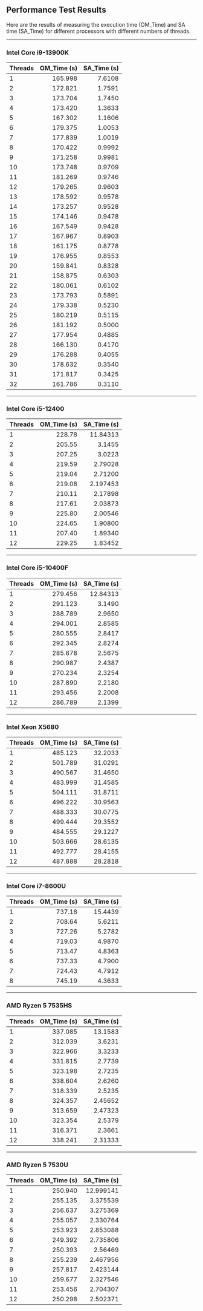 ## Performance Test Results
Here are the results of measuring the execution time (OM_Time) and SA time (SA_Time) for different processors with different numbers of threads.

---

### Intel Core i9-13900K

| Threads | OM_Time (s) | SA_Time (s) |
| :--- | ---: | ---: |
| 1 | 165.998 | 7.6108 |
| 2 | 172.821 | 1.7591 |
| 3 | 173.704 | 1.7450 |
| 4 | 173.420 | 1.3633 |
| 5 | 167.302 | 1.1606 |
| 6 | 179.375 | 1.0053 |
| 7 | 177.839 | 1.0019 |
| 8 | 170.422 | 0.9992 |
| 9 | 171.258 | 0.9981 |
| 10 | 173.748 | 0.9709 |
| 11 | 181.269 | 0.9746 |
| 12 | 179.265 | 0.9603 |
| 13 | 178.592 | 0.9578 |
| 14 | 173.257 | 0.9528 |
| 15 | 174.146 | 0.9478 |
| 16 | 167.549 | 0.9428 |
| 17 | 167.967 | 0.8903 |
| 18 | 161.175 | 0.8778 |
| 19 | 176.955 | 0.8553 |
| 20 | 159.841 | 0.8328 |
| 21 | 158.875 | 0.6303 |
| 22 | 180.061 | 0.6102 |
| 23 | 173.793 | 0.5891 |
| 24 | 179.338 | 0.5230 |
| 25 | 180.219 | 0.5115 |
| 26 | 181.192 | 0.5000 |
| 27 | 177.954 | 0.4885 |
| 28 | 166.130 | 0.4170 |
| 29 | 176.288 | 0.4055 |
| 30 | 178.632 | 0.3540 |
| 31 | 171.817 | 0.3425 |
| 32 | 161.786 | 0.3110 |

---

### Intel Core i5-12400

| Threads | OM_Time (s) | SA_Time (s) |
| :--- | ---: | ---: |
| 1 | 228.78 | 11.84313 |
| 2 | 205.55 | 3.1455 |
| 3 | 207.25 | 3.0223 |
| 4 | 219.59 | 2.79028 |
| 5 | 219.04 | 2.71200 |
| 6 | 219.08 | 2.197453 |
| 7 | 210.11 | 2.17898 |
| 8 | 217.61 | 2.03873 |
| 9 | 225.80 | 2.00546 |
| 10 | 224.65 | 1.90800 |
| 11 | 207.40 | 1.89340 |
| 12 | 229.25 | 1.83452 |

---

### Intel Core i5-10400F

| Threads | OM_Time (s) | SA_Time (s) |
| :--- | ---: | ---: |
| 1 | 279.456 | 12.84313 |
| 2 | 291.123 | 3.1490 |
| 3 | 288.789 | 2.9650 |
| 4 | 294.001 | 2.8585 |
| 5 | 280.555 | 2.8417 |
| 6 | 292.345 | 2.8274 |
| 7 | 285.678 | 2.5675 |
| 8 | 290.987 | 2.4387 |
| 9 | 270.234 | 2.3254 |
| 10 | 287.890 | 2.2180 |
| 11 | 293.456 | 2.2008 |
| 12 | 286.789 | 2.1399 |

---

### Intel Xeon X5680

| Threads | OM_Time (s) | SA_Time (s) |
| :--- | ---: | ---: |
| 1 | 485.123 | 32.2033 |
| 2 | 501.789 | 31.0291 |
| 3 | 490.567 | 31.4650 |
| 4 | 483.999 | 31.4585 |
| 5 | 504.111 | 31.8711 |
| 6 | 496.222 | 30.9563 |
| 7 | 488.333 | 30.0775 |
| 8 | 499.444 | 29.3552 |
| 9 | 484.555 | 29.1227 |
| 10 | 503.666 | 28.6135 |
| 11 | 492.777 | 28.4155 |
| 12 | 487.888 | 28.2818 |

---

### Intel Core i7-8600U

| Threads | OM_Time (s) | SA_Time (s) |
| :--- | ---: | ---: |
| 1 | 737.18 | 15.4439 |
| 2 | 708.64 | 5.6211 |
| 3 | 727.26 | 5.2782 |
| 4 | 719.03 | 4.9870 |
| 5 | 713.47 | 4.8363 |
| 6 | 737.33 | 4.7900 |
| 7 | 724.43 | 4.7912 |
| 8 | 745.19 | 4.3633 |

---

### AMD Ryzen 5 7535HS

| Threads | OM_Time (s) | SA_Time (s) |
| :--- | ---: | ---: |
| 1 | 337.085 | 13.1583 |
| 2 | 312.039 | 3.6231 |
| 3 | 322.966 | 3.3233 |
| 4 | 331.815 | 2.7739 |
| 5 | 323.198 | 2.7235 |
| 6 | 338.604 | 2.6260 |
| 7 | 318.339 | 2.5235 |
| 8 | 324.357 | 2.45652 |
| 9 | 313.659 | 2.47323 |
| 10 | 323.354 | 2.5379 |
| 11 | 316.371 | 2.3661 |
| 12 | 338.241 | 2.31333 |

---

### AMD Ryzen 5 7530U

| Threads | OM_Time (s) | SA_Time (s) |
| :--- | ---: | ---: |
| 1 | 250.940 | 12.999141 |
| 2 | 255.135 | 3.375539 |
| 3 | 256.637 | 3.275369 |
| 4 | 255.057 | 2.330764 |
| 5 | 253.923 | 2.853088 |
| 6 | 249.392 | 2.735806 |
| 7 | 250.393 | 2.56469 |
| 8 | 255.239 | 2.467956 |
| 9 | 257.817 | 2.423144 |
| 10 | 259.677 | 2.327546 |
| 11 | 253.456 | 2.704307 |
| 12 | 250.298 | 2.502371 |
